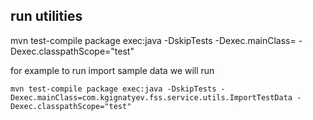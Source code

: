 

run utilities
---

  mvn test-compile package exec:java -DskipTests -Dexec.mainClass=<full-class-name> -Dexec.classpathScope="test"

for example to run import sample data we will run

```shell
mvn test-compile package exec:java -DskipTests -Dexec.mainClass=com.kgignatyev.fss.service.utils.ImportTestData -Dexec.classpathScope="test"
```



